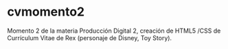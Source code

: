 # cvmomento2
Momento 2 de la materia Producción Digital 2, creación de  HTML5 /CSS de Currículum Vitae de Rex (personaje de Disney, Toy Story).
